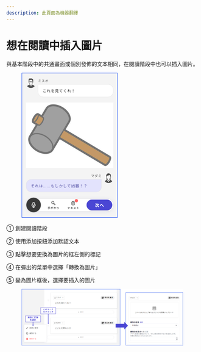 ```yaml
---
description: 此頁面為機器翻譯
---
```


# 想在閱讀中插入圖片

與基本階段中的共通畫面或個別發佈的文本相同，在閱讀階段中也可以插入圖片。

<figure><img src="../.gitbook/assets/image (76).png" alt="" width="252"><figcaption></figcaption></figure>

① 創建閱讀階段

② 使用添加按鈕添加默認文本

③ 點擊想要更換為圖片的框左側的標記

④ 在彈出的菜單中選擇「轉換為圖片」

⑤ 變為圖片框後，選擇要插入的圖片

<figure><img src="../.gitbook/assets/image (77).png" alt=""><figcaption></figcaption></figure>

